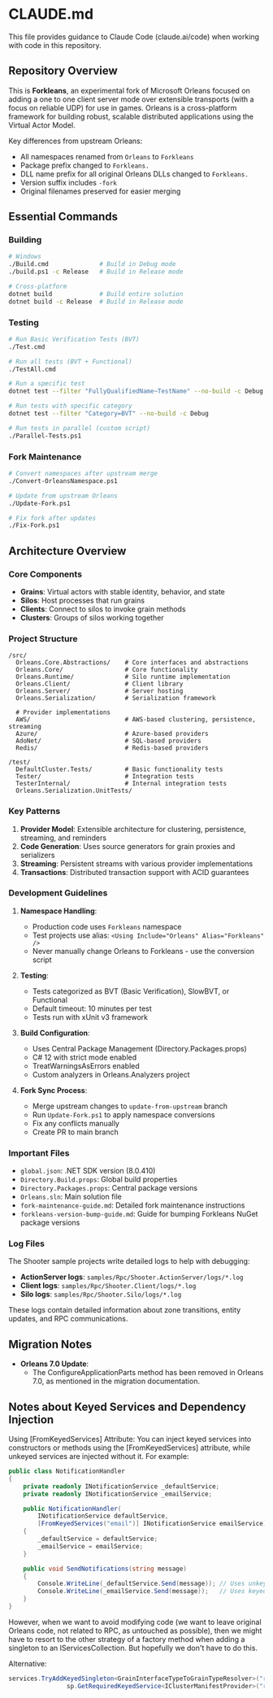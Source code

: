 # CLAUDE.md

This file provides guidance to Claude Code (claude.ai/code) when working with code in this repository.

## Repository Overview

This is **Forkleans**, an experimental fork of Microsoft Orleans focused on adding a one to one client server mode over extensible transports (with a focus on reliable UDP) for use in games. Orleans is a cross-platform framework for building robust, scalable distributed applications using the Virtual Actor Model.

Key differences from upstream Orleans:
- All namespaces renamed from `Orleans` to `Forkleans`
- Package prefix changed to `Forkleans.`
- DLL name prefix for all original Orleans DLLs changed to `Forkleans.`
- Version suffix includes `-fork`
- Original filenames preserved for easier merging

## Essential Commands

### Building
```bash
# Windows
./Build.cmd              # Build in Debug mode
./build.ps1 -c Release   # Build in Release mode

# Cross-platform
dotnet build             # Build entire solution
dotnet build -c Release  # Build in Release mode
```

### Testing
```bash
# Run Basic Verification Tests (BVT)
./Test.cmd

# Run all tests (BVT + Functional)
./TestAll.cmd

# Run a specific test
dotnet test --filter "FullyQualifiedName~TestName" --no-build -c Debug

# Run tests with specific category
dotnet test --filter "Category=BVT" --no-build -c Debug

# Run tests in parallel (custom script)
./Parallel-Tests.ps1
```

### Fork Maintenance
```bash
# Convert namespaces after upstream merge
./Convert-OrleansNamespace.ps1

# Update from upstream Orleans
./Update-Fork.ps1

# Fix fork after updates
./Fix-Fork.ps1
```

## Architecture Overview

### Core Components
- **Grains**: Virtual actors with stable identity, behavior, and state
- **Silos**: Host processes that run grains
- **Clients**: Connect to silos to invoke grain methods
- **Clusters**: Groups of silos working together

### Project Structure
```
/src/
  Orleans.Core.Abstractions/    # Core interfaces and abstractions
  Orleans.Core/                 # Core functionality
  Orleans.Runtime/              # Silo runtime implementation
  Orleans.Client/               # Client library
  Orleans.Server/               # Server hosting
  Orleans.Serialization/        # Serialization framework

  # Provider implementations
  AWS/                          # AWS-based clustering, persistence, streaming
  Azure/                        # Azure-based providers
  AdoNet/                       # SQL-based providers
  Redis/                        # Redis-based providers

/test/
  DefaultCluster.Tests/         # Basic functionality tests
  Tester/                       # Integration tests
  TesterInternal/               # Internal integration tests
  Orleans.Serialization.UnitTests/
```

### Key Patterns

1. **Provider Model**: Extensible architecture for clustering, persistence, streaming, and reminders
2. **Code Generation**: Uses source generators for grain proxies and serializers
3. **Streaming**: Persistent streams with various provider implementations
4. **Transactions**: Distributed transaction support with ACID guarantees

### Development Guidelines

1. **Namespace Handling**:
   - Production code uses `Forkleans` namespace
   - Test projects use alias: `<Using Include="Orleans" Alias="Forkleans" />`
   - Never manually change Orleans to Forkleans - use the conversion script

2. **Testing**:
   - Tests categorized as BVT (Basic Verification), SlowBVT, or Functional
   - Default timeout: 10 minutes per test
   - Tests run with xUnit v3 framework

3. **Build Configuration**:
   - Uses Central Package Management (Directory.Packages.props)
   - C# 12 with strict mode enabled
   - TreatWarningsAsErrors enabled
   - Custom analyzers in Orleans.Analyzers project

4. **Fork Sync Process**:
   - Merge upstream changes to `update-from-upstream` branch
   - Run `Update-Fork.ps1` to apply namespace conversions
   - Fix any conflicts manually
   - Create PR to main branch

### Important Files
- `global.json`: .NET SDK version (8.0.410)
- `Directory.Build.props`: Global build properties
- `Directory.Packages.props`: Central package versions
- `Orleans.sln`: Main solution file
- `fork-maintenance-guide.md`: Detailed fork maintenance instructions
- `forkleans-version-bump-guide.md`: Guide for bumping Forkleans NuGet package versions

### Log Files

The Shooter sample projects write detailed logs to help with debugging:
- **ActionServer logs**: `samples/Rpc/Shooter.ActionServer/logs/*.log`
- **Client logs**: `samples/Rpc/Shooter.Client/logs/*.log`
- **Silo logs**: `samples/Rpc/Shooter.Silo/logs/*.log`

These logs contain detailed information about zone transitions, entity updates, and RPC communications.

## Migration Notes

- **Orleans 7.0 Update**:
  * The ConfigureApplicationParts method has been removed in Orleans 7.0, as mentioned in the migration documentation.

## Notes about Keyed Services and Dependency Injection

Using [FromKeyedServices] Attribute:
You can inject keyed services into constructors or methods using the [FromKeyedServices] attribute, while unkeyed services are injected without it. For example:

``` C#
public class NotificationHandler
{
    private readonly INotificationService _defaultService;
    private readonly INotificationService _emailService;

    public NotificationHandler(
        INotificationService defaultService,
        [FromKeyedServices("email")] INotificationService emailService)
    {
        _defaultService = defaultService;
        _emailService = emailService;
    }

    public void SendNotifications(string message)
    {
        Console.WriteLine(_defaultService.Send(message)); // Uses unkeyed service
        Console.WriteLine(_emailService.Send(message));   // Uses keyed service
    }
}
```

However, when we want to avoid modifying code (we want to leave original Orleans code, not related to RPC, as untouched as possible), then we might have to resort to the other strategy of a factory method when adding a singleton to an IServicesCollection.  But hopefully we don't have to do this.

Alternative:
``` C#
services.TryAddKeyedSingleton<GrainInterfaceTypeToGrainTypeResolver>("rpc", (sp, key) => new GrainInterfaceTypeToGrainTypeResolver(
                sp.GetRequiredKeyedService<IClusterManifestProvider>("rpc")));
```
